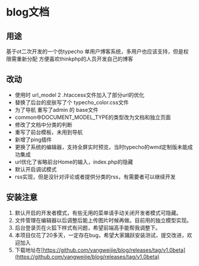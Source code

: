 # blog文档

## 用途

基于ot二次开发的一个仿typecho 单用户博客系统，多用户也应该支持，但是权限需重新分配
方便喜欢thinkphp的人员开发自己的博客

## 改动
* 使用时 url_model 2 .htaccess文件加入了部分url的优化
* 替换了后台的皮肤写了个 typecho_color.css文件
* 为了导航 重写了admin 的 base文件
* common中DOCUMENT_MODEL_TYPE的类型改为文档和独立页面
* 修改了文档中分类的判断
* 重写了前台模板，未用到导航
* 新增了ping插件
* 更换了系统的编辑器，支持全屏实时预览，当时typecho的wmd定制版未能成功集成
* url优化了省略前台Home的输入，index.php的隐藏
* 默认开启调试模式
* rss实现，但是没针对评论或者提供分类的rss，有需要者可以继续开发

## 安装注意
1. 默认开启的开发者模式，有些无用的菜单请手动关闭开发者模式可隐藏。
2. 文件管理在编辑器以后调整后能上传图片时候再做。目前用的独立模型实现。
3. 后台登录页在火狐下样式有问题，希望前端高手能帮我调整下。
4. 本项目仅花了20多天，一定存在bug，希望大家踊跃安装测试，提交改进，欢迎加入
5. 下载地址在[https://github.com/yangweijie/blog/releases/tag/v1.0beta](https://github.com/yangweijie/blog/releases/tag/v1.0beta)




